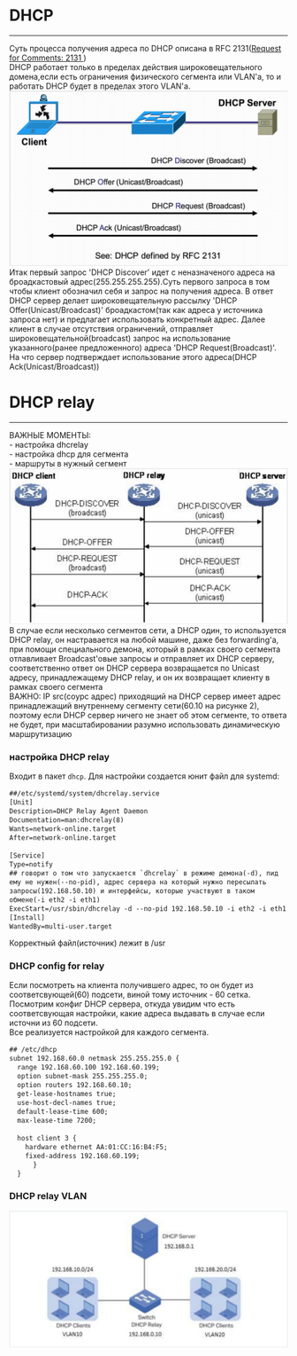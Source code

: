 # DHCP
-------------------------------
Суть процесса получения адреса по DHCP описана в RFC 2131([Request for Comments: 2131 ](https://tools.ietf.org/html/rfc2131))  
DHCP работает только в пределах действия широковещательного домена,если есть ограничения физического сегмента или VLAN'а, то и работать DHCP будет в пределах этого VLAN'a.![](https://github.com/dbudakov/23.DNS/blob/master/images/DHCP/DHCP.png)  
Итак первый запрос 'DHCP Discover' идет с неназначеного адреса на броадкастовый адрес(255.255.255.255).Cуть первого запроса в том чтобы клиент обозначил себя и запрос на получения адреса. В ответ DHCP сервер делает широковещательную рассылку 'DHCP Offer(Unicast/Broadcast)' броадкастом(так как адреса у источника запроса нет) и предлагает использовать конкретный адрес. Далее клиент в случае отсутствия ограничений, отправляет широковещательной(broadcast) запрос на использование указанного(ранее предложенного) адреса 'DHCP Request(Broadcast)'. На что сервер подтверждает использование этого адреса(DHCP Ack(Unicast/Broadcast))   

# DHCP relay
-----------------------
  ВАЖНЫЕ МОМЕНТЫ:  
    - настройка dhcrelay  
    - настройка dhcp для сегмента  
    - маршруты в нужный сегмент  
  ![](https://github.com/dbudakov/23.DNS/blob/master/images/DHCP/DHCP_relay_2.png)  
В случае если несколько сегментов сети, а DHCP один, то используется DHCP relay, он настравается на любой машине, даже без forwarding'a, при помощи специального демона, который в рамках своего сегмента отлавливает Broadcast'овые запросы и отправляет их DHCP серверу, соответственно ответ он DHCP сервера возвращается по Unicast адресу, принадлежащему DHCP relay, и он их возвращает клиенту в рамках своего сегмента  
  ВАЖНО: IP src(соурс адрес) приходящий на DHCP сервер имеет адрес принадлежащий внутреннему сегменту сети(60.10 на рисунке 2), поэтому если DHCP сервер ничего не знает об этом сегменте, то ответа не будет, при масштабировании разумно использовать динамическую маршрутизацию  
### настройка DHCP relay  
 Входит в пакет `dhcp`. Для настройки создается юнит файл для systemd:    
```
##/etc/systemd/system/dhcrelay.service  
[Unit]  
Description=DHCP Relay Agent Daemon  
Documentation=man:dhcrelay(8)  
Wants=network-online.target  
After=network-online.target  
 
[Service] 
Type=notify
## говорит о том что запускается `dhcrelay` в режиме демона(-d), пид ему не нужен(--no-pid), адрес сервера на который нужно пересылать запросы(192.168.50.10) и интерфейсы, которые участвуют в таком обмене(-i eth2 -i eth1)
ExecStart=/usr/sbin/dhcrelay -d --no-pid 192.168.50.10 -i eth2 -i eth1
[Install]
WantedBy=multi-user.target
```
Корректный файл(источник) лежит в /usr  

### DHCP config for relay  
Если посмотреть на клиента получившего адрес, то он будет из соответсвующей(60) подсети, виной тому источник - 60 сетка. Посмотрим конфиг DHCP сервера, откуда увидим что есть соответсвующая настройки, какие адреса выдавать в случае если источни из 60 подсети.  
Все реализуется настройкой для каждого сегмента.    
```
## /etc/dhcp
subnet 192.168.60.0 netmask 255.255.255.0 {
  range 192.168.60.100 192.168.60.199;
  option subnet-mask 255.255.255.0;
  option routers 192.168.60.10;
  get-lease-hostnames true;
  use-host-decl-names true;
  default-lease-time 600;
  max-lease-time 7200;

  host client 3 {
    hardware ethernet AA:01:CC:16:B4:F5;
    fixed-address 192.168.60.199;
      }
  }
```
### DHCP relay VLAN  


![](https://github.com/dbudakov/23.DNS/blob/master/images/DHCP/DHCP_relay_3.png)
